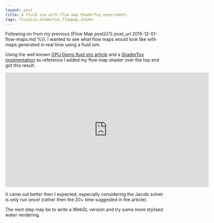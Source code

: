 ```yaml
---
layout: post
title: A fluid sim with flow map ShaderToy experiment.
tags: fluidsim,shadertoy,flowmap,shader
---
```


Following on from my previous [Flow Map post]({% post_url 2015-12-01-flow-maps.md %}), I wanted to see what flow maps would look like with maps generated in real time using a fluid sim.

Using the well known [GPU Gems fluid sim article](http.developer.nvidia.com/GPUGems/gpugems_ch38.html) and a [ShaderToy implmentation](https://www.shadertoy.com/view/ldd3WS) as reference I added my flow map shader over the top and got this result.

<iframe width="640" height="360" frameborder="0" src="https://www.shadertoy.com/embed/4d3SRX?gui=true&t=10&paused=true&muted=false" allowfullscreen></iframe>

It came out better then I expected, especially considering the Jacobi solver is only run once! (rather then the 20+ time suggested in the article).

The next step may be to write a WebGL version and try some more stylised water rendering.
